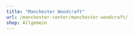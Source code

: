 ```yaml
---
title: "Manchester Woodcraft"
url: /manchester-center/manchester-woodcraft/
shop: Allgemein
---
```

